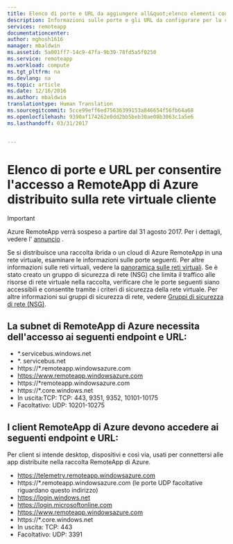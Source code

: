```yaml
---
title: Elenco di porte e URL da aggiungere all&quot;elenco elementi consentiti per Azure RemoteApp distribuito nella rete virtuale del cliente | Documentazione Microsoft
description: Informazioni sulle porte e gli URL da configurare per la comunicazione con RemoteApp di Azure.
services: remoteapp
documentationcenter: 
author: mghosh1616
manager: mbaldwin
ms.assetid: 5a001ff7-14c9-47fa-9b39-78fd5a5f0250
ms.service: remoteapp
ms.workload: compute
ms.tgt_pltfrm: na
ms.devlang: na
ms.topic: article
ms.date: 12/16/2016
ms.author: mbaldwin
translationtype: Human Translation
ms.sourcegitcommit: 5cce99eff6ed75636399153a846654f56fb64a68
ms.openlocfilehash: 9390af174262e0dd2bb5beb30ae08b3063c1a5e6
ms.lasthandoff: 03/31/2017


---
```

# <a name="list-of-ports-and-urls-to-permit-access-for-azure-remoteapp-deployed-in-customer-virtual-network"></a>Elenco di porte e URL per consentire l'accesso a RemoteApp di Azure distribuito sulla rete virtuale cliente
> [!IMPORTANT]
> Azure RemoteApp verrà sospeso a partire dal 31 agosto 2017. Per i dettagli, vedere l' [annuncio](https://go.microsoft.com/fwlink/?linkid=821148) .
> 
> 

Se si distribuisce una raccolta ibrida o un cloud di Azure RemoteApp in una rete virtuale, esaminare le informazioni sulle porte seguenti. Per altre informazioni sulle reti virtuali, vedere la [panoramica sulle reti virtuali](../virtual-network/virtual-networks-overview.md). Se è stato creato un gruppo di sicurezza di rete (NSG) che limita il traffico alle risorse di rete virtuale nella raccolta, verificare che le porte seguenti siano accessibili e consentite tramite i criteri di sicurezza della rete virtuale. Per altre informazioni sui gruppi di sicurezza di rete, vedere [Gruppi di sicurezza di rete (NSG)](../virtual-network/virtual-networks-nsg.md).

## <a name="azure-remoteapp-subnet-needs-access-to-these-endpoints-and-urls"></a>La subnet di RemoteApp di Azure necessita dell'accesso ai seguenti endpoint e URL:
* *.servicebus.windows.net
* *. servicebus.net
* https://*.remoteapp.windowsazure.com  
* https://www.remoteapp.windowsazure.com 
* https://*remoteapp.windowsazure.com  
* https://*.core.windows.net  
* In uscita:TCP: TCP: 443, 9351, 9352, 10101-10175 
* Facoltativo: UDP: 10201-10275  

## <a name="azure-remoteapp-clients-need-access-to-these-endpoints-and-urls"></a>I client RemoteApp di Azure devono accedere ai seguenti endpoint e URL:
Per client si intende desktop, dispositivi e così via, usati per connettersi alle app distribuite nella raccolta RemoteApp di Azure.

* https://telemetry.remoteapp.windowsazure.com  
* https://*.remoteapp.windowsazure.com (le porte UDP facoltative riguardano questo indirizzo) 
* https://login.windows.net  
* https://login.microsoftonline.com  
* https://www.remoteapp.windowsazure.com 
* https://*.core.windows.net  
* In uscita: TCP: 443  
* Facoltativo: UDP: 3391 



